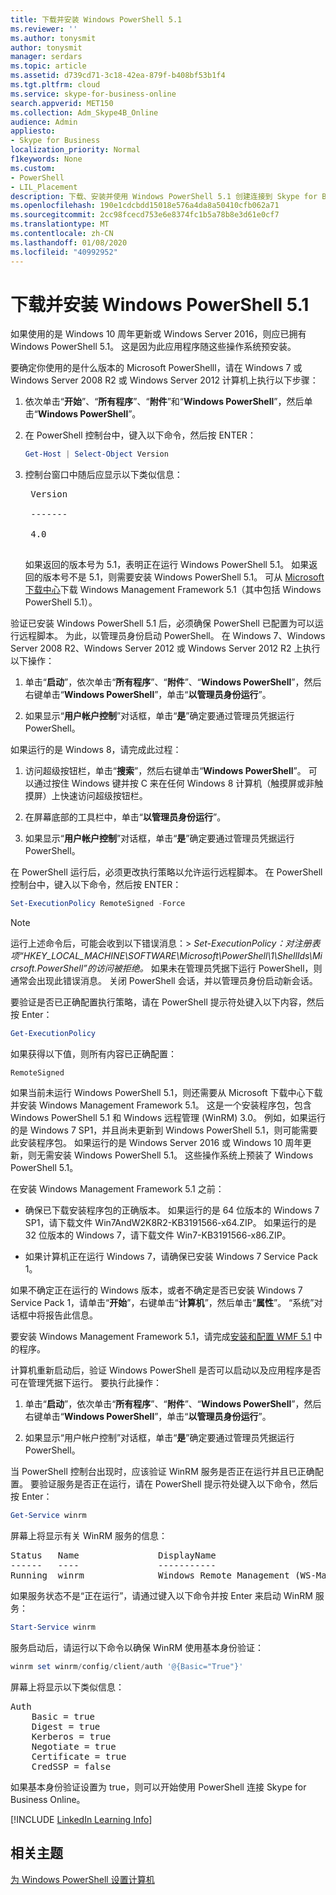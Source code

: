 ```yaml
---
title: 下载并安装 Windows PowerShell 5.1
ms.reviewer: ''
ms.author: tonysmit
author: tonysmit
manager: serdars
ms.topic: article
ms.assetid: d739cd71-3c18-42ea-879f-b408bf53b1f4
ms.tgt.pltfrm: cloud
ms.service: skype-for-business-online
search.appverid: MET150
ms.collection: Adm_Skype4B_Online
audience: Admin
appliesto:
- Skype for Business
localization_priority: Normal
f1keywords: None
ms.custom:
- PowerShell
- LIL_Placement
description: 下载、安装并使用 Windows PowerShell 5.1 创建连接到 Skype for Business Online 的远程 PowerShell 会话。
ms.openlocfilehash: 190e1cdcbdd15018e576a4da8a50410cfb062a71
ms.sourcegitcommit: 2cc98fcecd753e6e8374fc1b5a78b8e3d61e0cf7
ms.translationtype: MT
ms.contentlocale: zh-CN
ms.lasthandoff: 01/08/2020
ms.locfileid: "40992952"
---
```

# <a name="download-and-install-windows-powershell-51"></a>下载并安装 Windows PowerShell 5.1

如果使用的是 Windows 10 周年更新或 Windows Server 2016，则应已拥有 Windows PowerShell 5.1。 这是因为此应用程序随这些操作系统预安装。
  
要确定你使用的是什么版本的 Microsoft PowerShelll，请在 Windows 7 或 Windows Server 2008 R2 或 Windows Server 2012 计算机上执行以下步骤：
  
1. 依次单击“**开始**”、“**所有程序**”、“**附件**”和“**Windows PowerShell**”，然后单击“**Windows PowerShell**”。
    
2. 在 PowerShell 控制台中，键入以下命令，然后按 ENTER：
    
   ```PowerShell
   Get-Host | Select-Object Version
   ```

3. 控制台窗口中随后应显示以下类似信息：
    
    <pre>
    Version <BR>
    ------- <BR>
    4.0
    </pre>

    如果返回的版本号为 5.1，表明正在运行 Windows PowerShell 5.1。 如果返回的版本号不是 5.1，则需要安装 Windows PowerShell 5.1。 可从 [Microsoft 下载中心](https://www.microsoft.com/en-us/download/details.aspx?id=54616)下载 Windows Management Framework 5.1（其中包括 Windows PowerShell 5.1）。
  
验证已安装 Windows PowerShell 5.1 后，必须确保 PowerShell 已配置为可以运行远程脚本。 为此，以管理员身份启动 PowerShell。 在 Windows 7、Windows Server 2008 R2、Windows Server 2012 或 Windows Server 2012 R2 上执行以下操作：
  
1. 单击“**启动**”，依次单击“**所有程序**”、“**附件**”、“**Windows PowerShell**”，然后右键单击“**Windows PowerShell**”，单击“**以管理员身份运行**”。
    
2. 如果显示“**用户帐户控制**”对话框，单击“**是**”确定要通过管理员凭据运行 PowerShell。
    
如果运行的是 Windows 8，请完成此过程：
  
1. 访问超级按钮栏，单击“**搜索**”，然后右键单击“**Windows PowerShell**”。 可以通过按住 Windows 键并按 C 来在任何 Windows 8 计算机（触摸屏或非触摸屏）上快速访问超级按钮栏。
    
2. 在屏幕底部的工具栏中，单击“**以管理员身份运行**”。
    
3. 如果显示“**用户帐户控制**”对话框，单击“**是**”确定要通过管理员凭据运行 PowerShell。
    
在 PowerShell 运行后，必须更改执行策略以允许运行远程脚本。 在 PowerShell 控制台中，键入以下命令，然后按 ENTER：
```PowerShell
Set-ExecutionPolicy RemoteSigned -Force
```
   
 
> [!NOTE]
> 运行上述命令后，可能会收到以下错误消息：> *Set-ExecutionPolicy：对注册表项“HKEY_LOCAL_MACHINE\\SOFTWARE\\Microsoft\\PowerShell\\1\\ShellIds\\Micrsoft.PowerShell”的访问被拒绝。* 如果未在管理员凭据下运行 PowerShell，则通常会出现此错误消息。 关闭 PowerShell 会话，并以管理员身份启动新会话。
 
要验证是否已正确配置执行策略，请在 PowerShell 提示符处键入以下内容，然后按 Enter：
  
```PowerShell
Get-ExecutionPolicy
```

如果获得以下值，则所有内容已正确配置：
  
`RemoteSigned`

如果当前未运行 Windows PowerShell 5.1，则还需要从 Microsoft 下载中心下载并安装 Windows Management Framework 5.1。 这是一个安装程序包，包含 Windows PowerShell 5.1 和 Windows 远程管理 (WinRM) 3.0。 例如，如果运行的是 Windows 7 SP1，并且尚未更新到 Windows PowerShell 5.1，则可能需要此安装程序包。 如果运行的是 Windows Server 2016 或 Windows 10 周年更新，则无需安装 Windows PowerShell 5.1。 这些操作系统上预装了 Windows PowerShell 5.1。
  
在安装 Windows Management Framework 5.1 之前：
  
- 确保已下载安装程序包的正确版本。 如果运行的是 64 位版本的 Windows 7 SP1，请下载文件 Win7AndW2K8R2-KB3191566-x64.ZIP。 如果运行的是 32 位版本的 Windows 7，请下载文件 Win7-KB3191566-x86.ZIP。
    
- 如果计算机正在运行 Windows 7，请确保已安装 Windows 7 Service Pack 1。

如果不确定正在运行的 Windows 版本，或者不确定是否已安装 Windows 7 Service Pack 1，请单击“**开始**”，右键单击“**计算机**”，然后单击“**属性**”。 “系统”对话框中将报告此信息。
  
要安装 Windows Management Framework 5.1，请完成[安装和配置 WMF 5.1](https://docs.microsoft.com/powershell/wmf/setup/install-configure) 中的程序。
  
计算机重新启动后，验证 Windows PowerShell 是否可以启动以及应用程序是否可在管理凭据下运行。 要执行此操作：
  
1. 单击“**启动**”，依次单击“**所有程序**”、“**附件**”、“**Windows PowerShell**”，然后右键单击“**Windows PowerShell**”，单击“**以管理员身份运行**”。
    
2. 如果显示“用户帐户控制”对话框，单击“**是**”确定要通过管理员凭据运行 PowerShell。
    
当 PowerShell 控制台出现时，应该验证 WinRM 服务是否正在运行并且已正确配置。 要验证服务是否正在运行，请在 PowerShell 提示符处键入以下命令，然后按 Enter：
  
```PowerShell
Get-Service winrm
```

屏幕上将显示有关 WinRM 服务的信息：
  
<pre>
Status   Name               DisplayName
------   ----               -----------
Running  winrm              Windows Remote Management (WS-Manag...
</pre>

如果服务状态不是“正在运行”，请通过键入以下命令并按 Enter 来启动 WinRM 服务：
  
```PowerShell
Start-Service winrm
```

服务启动后，请运行以下命令以确保 WinRM 使用基本身份验证：
  
```PowerShell
winrm set winrm/config/client/auth '@{Basic="True"}'
```

屏幕上将显示以下类似信息：
  
<pre>
Auth
    Basic = true
    Digest = true
    Kerberos = true
    Negotiate = true
    Certificate = true
    CredSSP = false
</pre>

如果基本身份验证设置为 true，则可以开始使用 PowerShell 连接 Skype for Business Online。
  
[!INCLUDE [LinkedIn Learning Info](../../common/office/linkedin-learning-info.md)]
   
## <a name="related-topics"></a>相关主题
[为 Windows PowerShell 设置计算机](set-up-your-computer-for-windows-powershell.md) 

  
 
